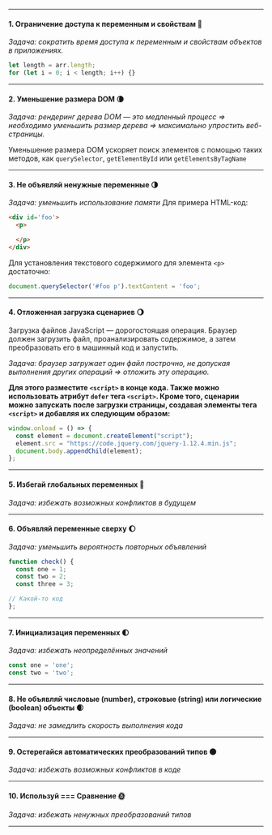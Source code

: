---
#### __1. Ограничение доступа к переменным и свойствам :new_moon_with_face:__

*Задача: сократить время доступа к переменным и свойствам объектов в приложениях.*
``` js
let length = arr.length;
for (let i = 0; i < length; i++) {}
```
***
#### __2. Уменьшение размера DOM :waning_crescent_moon:__

*Задача: рендеринг дерева DOM — это медленный процесс => необходимо уменьшить размер дерева => максимально упростить веб-страницы.*

Уменьшение размера DOM ускоряет поиск элементов с помощью таких методов, как `querySelector`, `getElementById` или `getElementsByTagName`
***
#### __3. Не объявляй ненужные переменные :last_quarter_moon:__

*Задача: уменьшить использование памяти*
Для примера HTML-код:
``` html
<div id='foo'>
  <p>

  </p>
</div>
```
Для установления текстового содержимого для элемента `<p>` достаточно:
``` js
document.querySelector('#foo p').textContent = 'foo';
```
***
#### __4. Отложенная загрузка сценариев :waning_gibbous_moon:__

Загрузка файлов JavaScript — дорогостоящая операция. Браузер должен загрузить файл, проанализировать содержимое, а затем преобразовать его в машинный код и запустить.

*Задача: браузер загружает один файл построчно, не допуская выполнения других операций => отложить эту операцию.*

__Для этого разместите `<script>` в конце кода. Также можно использовать атрибут `defer` тега `<script>`. Кроме того, сценарии можно запускать после загрузки страницы, создавая элементы тега `<script>` и добавляя их следующим образом:__
``` js
window.onload = () => {
  const element = document.createElement("script");
  element.src = "https://code.jquery.com/jquery-1.12.4.min.js";
  document.body.appendChild(element);
};
```
***
#### __5. Избегай глобальных переменных :full_moon_with_face:__

*Задача: избежать возможных конфликтов в будущем*
***
#### __6. Объявляй переменные сверху :waxing_gibbous_moon:__

*Задача: уменьшить вероятность повторных объявлений*
``` js
function check() {
  const one = 1;
  const two = 2;
  const three = 3;

// Какой-то код
};
```
***
#### __7. Инициализация переменных :first_quarter_moon:__

*Задача: избежать неопределённых значений*
``` js
const one = 'one';
const two = 'two';
```
***
#### __8. Не объявляй числовые (number), строковые (string) или логические (boolean) объекты :waxing_crescent_moon:__

*Задача: не замедлить скорость выполнения кода*
***
#### __9. Остерегайся автоматических преобразований типов :new_moon:__

*Задача: избежать возможных конфликтов в коде*
***
#### __10. Используй === Сравнение :sun_with_face:__

*Задача: избежать ненужных преобразований типов*
***